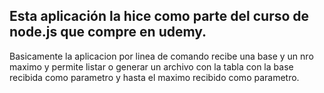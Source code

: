 ## Esta aplicación la hice como parte del curso de node.js que compre en udemy.

Basicamente la aplicacion por linea de comando recibe una base y un nro maximo y permite listar o generar un archivo con la 
tabla con la base recibida como parametro y hasta el maximo recibido como parametro.